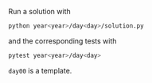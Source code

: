 Run a solution with
```bash
python year<year>/day<day>/solution.py
```

and the corresponding tests with
```bash
pytest year<year>/day<day>
```

`day00` is a template.